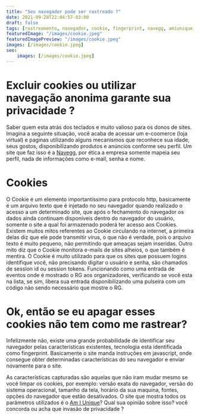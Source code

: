 ```yaml
---
title: "Seu navegador pode ser rastreado ?"
date: 2021-09-28T22:04:57-03:00
draft: false
tags: [rastreamento, navegador, cookie, fingerprint, navegg, amiunique, privacidade, segurança]
featuredImage: "/images/cookie.jpeg"
featuredImagePreview: "/images/cookie.jpeg"
images: [/images/cookie.jpeg]
seo:
    images: [/images/cookie.jpeg]
---
```


# Excluir cookies ou utilizar navegação anonima garante sua privacidade ?
Saber quem esta atrás dos teclados e muito valioso para os donos de sites. Imagina a seguinte situação, você acaba de acessar um e-coomerce (loja virtual) e paginas utilizando alguns mecanismos que reconhece sua idade, seus gostos, disponibilizando produtos e anúncios conforme seu perfil. Um site que faz isso é a [Navegg](https://www.navegg.com/politica-de-privacidade/seu-perfil/), por ética a empresa somente mapeia seu perfil, nada de informações como e-mail, senha e nome.

# Cookies
O Cookie é um elemento importantíssimo para protocolo http, basicamente é um arquivo texto que é injetado no seu navegador quando realizado o acesso a um determinado site, que após o fechamento do navegador os dados ainda continuam disponíveis dentro do navegador do usuário, somente o site a qual foi armazenado poderá ter acesso aos Cookies.
Existem muitos mitos referentes ao Cookie circulando na internet, a primeira delas diz que ele pode transmitir vírus, o que não é verdade, pois o arquivo texto é muito pequeno, não permitindo que ameaças sejam inseridas. Outro mito diz que o Cookie monitora e-mails de sites alheios, o que também é mentira.
O Cookie é muito utilizado para que os sites que possuem logins identifique você, não precisando digitar o usuário e senha, são chamados de session id ou session tokens. Funcionando como uma entrada de eventos onde é mostrado o RG aos organizadores, verificando se você esta na lista, se sim, libera sua entrada disponibilizando uma pulseira com um código não sendo necessário que mostre o RG.

# Ok, então se eu apagar esses cookies não tem como me rastrear?
Infelizmente não, existe uma grande probabilidade de identificar seu navegador pelas características existentes, tecnologia esta identificada como fingerprint. Basicamente o site manda instruções em javascript, onde consegue obter determinadas características do seu navegador e enviar novamente para o site.

As características capturadas são aquelas que não iram mudar mesmo se você limpar os cookies, por exemplo: versão exata do navegador, versão do sistema operacional, tamanho da tela, horário da sua maquina, fontes, opções do navegador que estão desativados. O site que mostra todos os parâmetros utilizados é o [Am I Unique](https://amiunique.org/fp)?
Qual sua opinião sobre isso? você concorda ou acha que invasão de privacidade ?